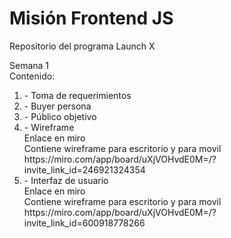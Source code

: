 <h1>Misión Frontend JS</h1>

<p>Repositorio del programa Launch X</p>
Semana 1<br>
Contenido:
<ol>
  <li>- Toma de requerimientos </li>
  <li>- Buyer persona</li>
  <li>- Público objetivo</li>
  <li>- Wireframe</li>
      Enlace en miro<br>
      Contiene wireframe para escritorio y para movil<br>
      https://miro.com/app/board/uXjVOHvdE0M=/?invite_link_id=246921324354
  <li>- Interfaz de usuario</li>
      Enlace en miro<br>
      Contiene wireframe para escritorio y para movil<br>
      https://miro.com/app/board/uXjVOHvdE0M=/?invite_link_id=600918778266
</ol>
</p>
